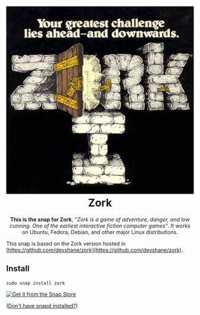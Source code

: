 <h1 align="center">
  <img src="https://raw.githubusercontent.com/almejo/zork/master/images/zork.jpeg" alt="Zork">
  <br />
  Zork
</h1>

<p align="center"><b>This is the snap for Zork</b>, <i>“Zork is a game of adventure, danger, and low cunning. One of the earliest interactive fiction computer games”</i>. It works on Ubuntu, Fedora, Debian, and other major Linux
distributions.</p>

This snap is based on the Zork version hosted in [https://github.com/devshane/zork](https://github.com/devshane/zork). 

## Install

    sudo snap install zork
   

[![Get it from the Snap Store](https://snapcraft.io/static/images/badges/en/snap-store-white.svg)](https://snapcraft.io/zork)

([Don't have snapd installed?](https://snapcraft.io/docs/core/install))

